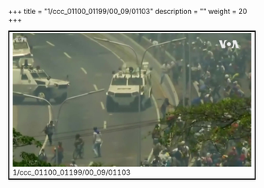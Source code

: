 +++
title = "1/ccc_01100_01199/00_09/01103"
description = ""
weight = 20
+++

<table style="border:2px solid black;max-width:800px;max-height:800px;" 
><tr><td>
<img class="center-fit-jpg"
src="/jpg_/aaa_20190430_NxaOmWaI8sI_01102.jpg">
1/ccc_01100_01199/00_09/01103
</img></td></tr></table>
